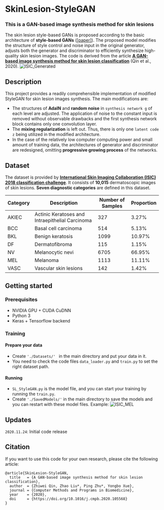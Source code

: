 SkinLesion-StyleGAN
======================
### This is a GAN-based image synthesis method for skin lesions
The skin lesion style-based GANs is proposed according to the basic architecture of **style-based GANs** ([[paper]](https://arxiv.org/abs/1812.04948)). The proposed model modifies the structure of style control and noise input in the original generator, adjusts both the generator and discriminator to efficiently synthesize high-quality skin lesion images. The code is derived from the article [**A GAN-based image synthesis method for skin lesion classification**](https://doi.org/10.1016/j.cmpb.2020.105568) (Qin et al., 2020).
![ISIC_Generated](https://github.com/QinMichael/SkinLesion-StyleGAN/blob/main/Results/SL-StyleGAN_generated.jpg)

Description
------------------
This project provides a readily comprehensible implementation of modified StyleGAN for skin lesion images synthesis. The main modifications are:
* The structures of **AdaIN** and **random noise** in `synthesis network g` of each level are adjusted. The application of noise to the constant input is removed without observable drawbacks and the first synthesis network block contains only one convolution layer.
* The **mixing regularization** is left out. Thus, there is only one `latent code z` being utilized in the modified architecture.
* In the case of the relatively low computer computing power and small amount of training data, the architectures of generator and discriminator are redesigned, omitting **progressive growing process** of the networks.

Dataset
------------------
The dataset is provided by [**International Skin Imaging Collaboration (ISIC) 2018 classification challenge**](https://arxiv.org/abs/1902.03368). It consists of **10,015** dermatoscopic images of skin lesions.  **Seven diagnostic categories** are defined in this dataset.

Category | Description | Number of Samples | Proportion
-------- | ----------- |----------------- | --------
AKIEC | Actinic Keratoses and Intraepithelial Carcinoma | 327 | 3.27%
BCC | Basal cell carcinoma | 514 | 5.13%
BKL | Benign keratosis | 1099 | 10.97%
DF | Dermatofibroma | 115 | 1.15%
NV | Melanocytic nevi | 6705 | 66.95%
MEL | Melanoma | 1113 | 11.11%
VASC | Vascular skin lesions | 142 | 1.42%

Getting started
------------------
### Prerequisites
* NVIDIA GPU + CUDA CuDNN
* Python 3
* Keras + Tensorflow backend

### Training
#### Prepare your data
* Create  `'./Datasets/' ` in the main directory and put your data in it. 
* You need to check the code files `data_loader.py` and `train.py` to set the right dataset path.

#### Running
* `SL_StyleGAN.py` is the model file, and you can start your training by running the `train.py`.
* Create `'./SavedModels/'` in the main directory to save the models and you can restart with these model files.
Example:
![ISIC_MEL](https://github.com/QinMichael/SkinLesion-StyleGAN/blob/main/Results/ISIC_mel.png)

Updates
------------------
`2020.11.24`: Initial code release

Citation
------------------
If you want to use this code for your own research, please cite the following article:
``` 
@article{SkinLesion-StyleGAN,
  title   = {A GAN-based image synthesis method for skin lesion classification},
  author  = {Zhiwei Qin, Zhao Liu*, Ping Zhu*, Yongbo Xue},
  journal = {Computer Methods and Programs in Biomedicine},
  year    = {2020},
  doi     = {https://doi.org/10.1016/j.cmpb.2020.105568}
}
```
